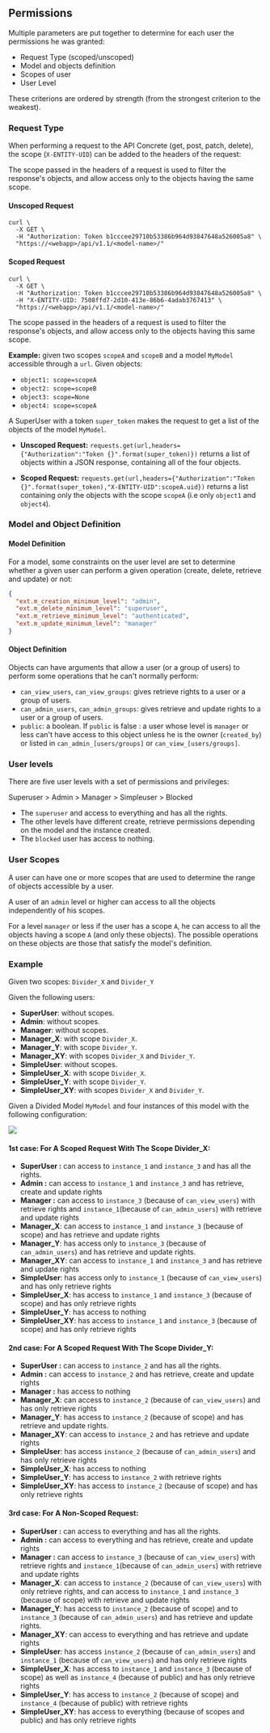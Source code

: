 ## Permissions

Multiple parameters are put together to determine for each user the permissions he was granted:

- Request Type (scoped/unscoped)
- Model and objects definition
- Scopes of user
- User Level

These criterions are ordered by strength (from the strongest criterion to the weakest).

### Request Type

When performing a request to the API Concrete (get, post, patch, delete), the scope (`X-ENTITY-UID`) can be added to the headers of the request:

The scope passed in the headers of a request is used to filter the response's objects, and allow access only to the objects having the same scope.

#### Unscoped Request

```shell
curl \
  -X GET \
  -H "Authorization: Token b1cccee29710b53386b964d93847648a526005a8" \
  "https://<webapp>/api/v1.1/<model-name>/"
```
#### Scoped Request

```shell
curl \
  -X GET \
  -H "Authorization: Token b1cccee29710b53386b964d93847648a526005a8" \
  -H "X-ENTITY-UID: 7508ffd7-2d10-413e-86b6-4adab3767413" \
  "https://<webapp>/api/v1.1/<model-name>/"
```
The scope passed in the headers of a request is used to filter the response's objects, and allow access only to the objects having this same scope.


**Example:** given two scopes `scopeA` and `scopeB` and a model `MyModel` accessible through a `url`. Given objects:

- `object1: scope=scopeA`
- `object2: scope=scopeB`
- `object3: scope=None`
- `object4: scope=scopeA`

A SuperUser with a token `super_token` makes the request to get a list of the objects of the model `MyModel`.

- **Unscoped Request:** `requests.get(url,headers={"Authorization":"Token {}".format(super_token)})` returns a list of objects within a JSON response, containing all of the four objects.

- **Scoped Request:** `requests.get(url,headers={"Authorization":"Token {}".format(super_token),"X-ENTITY-UID":scopeA.uid})` returns a list containing only the objects with the scope `scopeA` (i.e only `object1` and `object4`).

### Model and Object Definition

#### Model Definition

For a model, some constraints on the user level are set to determine whether a given user can perform a given operation (create, delete, retrieve and update) or not:

```json
{
  "ext.m_creation_minimum_level": "admin",
  "ext.m_delete_minimum_level": "superuser",
  "ext.m_retrieve_minimum_level": "authenticated",
  "ext.m_update_minimum_level": "manager"
}
```

#### Object Definition

Objects can have arguments that allow a user (or a group of users) to perform some operations that he can't normally perform:


- `can_view_users`, `can_view_groups`: gives retrieve rights to a user or a group of users.
- `can_admin_users`, `can_admin_groups`: gives retrieve and update rights to a user or a group of users.
- `public`: a boolean. If `public` is false : a user whose level is `manager` or less can't have access to this object unless he is the owner (`created_by`) or listed in `can_admin_[users/groups]` or `can_view_[users/groups]`.

### User levels

There are five user levels with a set of permissions and privileges:

Superuser > Admin > Manager > Simpleuser > Blocked

- The `superuser` and access to everything and has all the rights.
- The other levels have different create, retrieve permissions depending on the model and the instance created.
- The `blocked` user has access to nothing.

### User Scopes

A user can have one or more scopes that are used to determine the range of objects accessible by a user.

A user of an `admin` level or higher can access to all the objects independently of his scopes.

For a level `manager` or less if the user has a scope `A`, he can access to all the objects having a scope `A` (and only these objects).
The possible operations on these objects are those that satisfy the model's definition.


### Example

Given two scopes: `Divider_X` and `Divider_Y`

Given the following users:

- **SuperUser**: without scopes.
- **Admin**: without scopes.
- **Manager**: without scopes.
- **Manager_X**: with scope `Divider_X`.
- **Manager_Y**: with scope `Divider_Y`.
- **Manager_XY**: with scopes `Divider_X` and `Divider_Y`.
- **SimpleUser**: without scopes.
- **SimpleUser_X**: with scope `Divider_X`.
- **SimpleUser_Y**: with scope `Divider_Y`.
- **SimpleUser_XY**: with scopes `Divider_X` and `Divider_Y`.


Given a Divided Model `MyModel` and four instances of this model with the following configuration:

![](./assets/permissions-example.png)

#### 1st case: For A Scoped Request With The Scope Divider_X:

- **SuperUser :** can access to `instance_1` and `instance_3` and has all the rights.
- **Admin :** can access to `instance_1` and `instance_3` and has retrieve, create and update rights
- **Manager :** can access to `instance_3` (because of `can_view_users`) with retrieve rights and `instance_1`(because of `can_admin_users`) with retrieve and update rights
- **Manager_X**: can access to `instance_1` and `instance_3` (because of scope) and has retrieve and update rights
- **Manager_Y**: has access only to `instance_3` (because of `can_admin_users`) and has retrieve and update rights.
- **Manager_XY**: can access to `instance_1` and `instance_3` and has retrieve and update rights
- **SimpleUser**: has access only to `instance_1` (because of `can_view_users`) and has only retrieve rights
- **SimpleUser_X**: has access to `instance_1` and `instance_3` (because of scope) and has only retrieve rights
- **SimpleUser_Y**: has access to nothing
- **SimpleUser_XY**: has access to `instance_1` and `instance_3` (because of scope) and has only retrieve rights

#### 2nd case: For A Scoped Request With The Scope Divider_Y:

- **SuperUser :** can access to `instance_2` and has all the rights.
- **Admin :** can access to `instance_2` and has retrieve, create and update rights
- **Manager :** has access to nothing
- **Manager_X**: can access to `instance_2` (because of `can_view_users`) and has only retrieve rights
- **Manager_Y**: has access to `instance_2` (because of scope) and has retrieve and update rights.
- **Manager_XY**: can access to `instance_2` and has retrieve and update rights
- **SimpleUser**: has access `instance_2` (because of `can_admin_users`) and has only retrieve rights
- **SimpleUser_X**: has access to nothing
- **SimpleUser_Y**: has access to `instance_2` with retrieve rights
- **SimpleUser_XY**: has access to `instance_2` (because of scope) and has only retrieve rights

#### 3rd case: For A Non-Scoped Request:

- **SuperUser :** can access to everything and has all the rights.
- **Admin :** can access to everything and has retrieve, create and update rights
- **Manager :** can access to `instance_3` (because of `can_view_users`) with retrieve rights and `instance_1`(because of `can_admin_users`) with retrieve and update rights
- **Manager_X**: can access to `instance_2` (because of `can_view_users`) with only retrieve rights, and can access to `instance_1` and `instance_3` (because of scope) with retrieve and update rights
- **Manager_Y**: has access to `instance_2` (because of scope) and to `instance_3` (because of `can_admin_users`) and has retrieve and update rights.
- **Manager_XY**: can access to everything and has retrieve and update rights
- **SimpleUser**: has access `instance_2` (because of `can_admin_users`) and `instance_1` (because of `can_view_users`) and has only retrieve rights
- **SimpleUser_X**: has access to `instance_1` and `instance_3` (because of scope) as well as `instance_4` (because of public) and has only retrieve rights
- **SimpleUser_Y**: has access to `instance_2` (because of scope) and `instance_4` (because of public) with retrieve rights
- **SimpleUser_XY**: has access to everything (because of scopes and public) and has only retrieve rights


